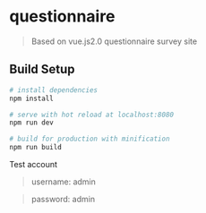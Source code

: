 # questionnaire

> Based on vue.js2.0 questionnaire survey site

## Build Setup

``` bash
# install dependencies
npm install

# serve with hot reload at localhost:8080
npm run dev

# build for production with minification
npm run build
```

Test account
>username: admin

>password: admin
